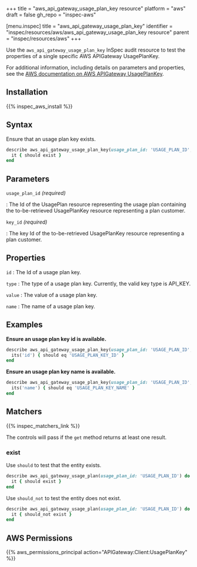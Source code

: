 +++
title = "aws_api_gateway_usage_plan_key resource"
platform = "aws"
draft = false
gh_repo = "inspec-aws"

[menu.inspec]
title = "aws_api_gateway_usage_plan_key"
identifier = "inspec/resources/aws/aws_api_gateway_usage_plan_key resource"
parent = "inspec/resources/aws"
+++

Use the `aws_api_gateway_usage_plan_key` InSpec audit resource to test the properties of a single specific AWS APIGateway UsagePlanKey.

For additional information, including details on parameters and properties, see the [AWS documentation on AWS APIGateway UsagePlanKey](https://docs.aws.amazon.com/AWSCloudFormation/latest/UserGuide/aws-resource-apigateway-usageplankey.html).

## Installation

{{% inspec_aws_install %}}

## Syntax

Ensure that an usage plan key exists.

```ruby
describe aws_api_gateway_usage_plan_key(usage_plan_id: 'USAGE_PLAN_ID', key_id: 'USAGE_PLAN_KEY_ID') do
  it { should exist }
end
```

## Parameters

`usage_plan_id` _(required)_

: The Id of the UsagePlan resource representing the usage plan containing the to-be-retrieved UsagePlanKey resource representing a plan customer.

`key_id` _(required)_

: The key Id of the to-be-retrieved UsagePlanKey resource representing a plan customer.

## Properties

`id`
: The Id of a usage plan key.

`type`
: The type of a usage plan key. Currently, the valid key type is API_KEY.

`value`
: The value of a usage plan key.

`name`
: The name of a usage plan key.

## Examples

**Ensure an usage plan key id is available.**

```ruby
describe aws_api_gateway_usage_plan_key(usage_plan_id: 'USAGE_PLAN_ID', key_id: 'USAGE_PLAN_KEY_ID') do
  its('id') { should eq 'USAGE_PLAN_KEY_ID' }
end
```

**Ensure an usage plan key name is available.**

```ruby
describe aws_api_gateway_usage_plan_key(usage_plan_id: 'USAGE_PLAN_ID', key_id: 'USAGE_PLAN_KEY_ID') do
  its('name') { should eq 'USAGE_PLAN_KEY_NAME' }
end
```

## Matchers

{{% inspec_matchers_link %}}

The controls will pass if the `get` method returns at least one result.

### exist

Use `should` to test that the entity exists.

```ruby
describe aws_api_gateway_usage_plan(usage_plan_id: 'USAGE_PLAN_ID') do
  it { should exist }
end
```

Use `should_not` to test the entity does not exist.

```ruby
describe aws_api_gateway_usage_plan(usage_plan_id: 'USAGE_PLAN_ID') do
  it { should_not exist }
end
```

## AWS Permissions

{{% aws_permissions_principal action="APIGateway:Client:UsagePlanKey" %}}

